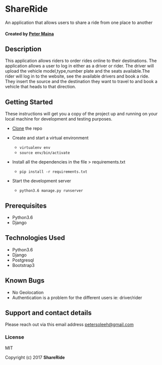 # ShareRide
An application that allows users to share a ride from one place to another

#### Created by [Peter Maina](https://github.com/petersoleeh) 

## Description

This application allows riders to order rides online to their destinations. The application allows a user to log in either as a driver or rider. The driver will upload the vehicle model,type,number plate and the seats available.The rider will log in to the website, see the available drivers and book a ride. They insert the source and the destination they want to travel to and book a vehicle that heads to that direction.



## Getting Started

These instructions will get you a copy of the project up and running on your local machine for development and testing purposes. 
* <a href="https://github.com/petersoleeh/ShareRide">Clone</a> the repo

* Create and start a virtual environment 
  <ul>
    <li><code>virtualenv env</code></li> 
    <li><code>source env/bin/activate</code></li>
  </ul>
  
* Install all the dependencies in the file > requirements.txt 
  <ul>
    <li><code>pip install -r requirements.txt</code></li>
   </ul>
   
* Start the development server
  <ul>
    <li><code>python3.6 manage.py runserver</code></li>
  </ul>

## Prerequisites
<ul>
  <li>Python3.6</li>
  <li>Django</li>
 </ul>
 
 ## Technologies Used
<ul>
  <li>Python3.6</li>
  <li>Django</li>
  <li>Postgresql</li>
  <li>Bootstrap3</li>
 </ul>
 
 ## Known Bugs
 <ul>
  <li>No Geolocation </li>
  <li>Authentication is a problem for the different users ie: driver/rider</li>
 </ul>
 
 
 ## Support and contact details
 Please reach out via this email address <email>petersoleeh@gmail.com</email>
 
 ### License
MIT 

Copyright (c) 2017 **ShareRide**

